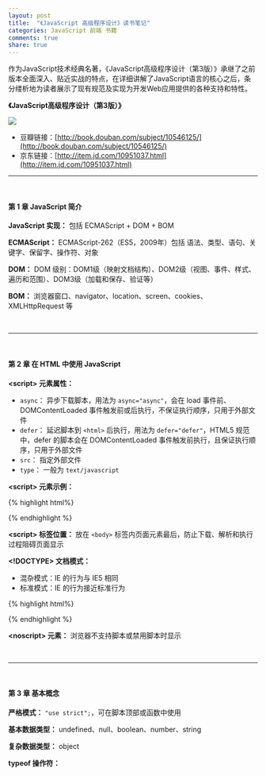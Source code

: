```yaml
---
layout: post
title:  "《JavaScript 高级程序设计》读书笔记"
categories: JavaScript 前端 书籍
comments: true
share: true
---
```


作为JavaScript技术经典名著，《JavaScript高级程序设计（第3版）》承继了之前版本全面深入、贴近实战的特点，在详细讲解了JavaScript语言的核心之后，条分缕析地为读者展示了现有规范及实现为开发Web应用提供的各种支持和特性。

**《JavaScript高级程序设计（第3版）》**

![](http://img3.douban.com/mpic/s8958650.jpg)

- 豆瓣链接：[http://book.douban.com/subject/10546125/](http://book.douban.com/subject/10546125/)
- 京东链接：[http://item.jd.com/10951037.html](http://item.jd.com/10951037.html)

<hr /><br />

#### **第 1 章 JavaScript 简介**

**JavaScript 实现：**  包括 ECMAScript + DOM + BOM

**ECMAScript：**  ECMAScript-262（ES5，2009年）包括 语法、类型、语句、关键字、保留字、操作符、对象

**DOM：**  DOM 级别：DOM1级（映射文档结构）、DOM2级（视图、事件、样式、遍历和范围）、DOM3级（加载和保存、验证等）

**BOM：**  浏览器窗口、navigator、location、screen、cookies、XMLHttpRequest 等

<br />
<hr />
<br />

#### **第 2 章 在 HTML 中使用 JavaScript**

**\<script\> 元素属性：**

- `async`： 异步下载脚本，用法为 `async="async"`，会在 load 事件前、DOMContentLoaded 事件触发前或后执行，不保证执行顺序，只用于外部文件
- `defer`： 延迟脚本到 `<html>` 后执行，用法为 `defer="defer"`，HTML5 规范中，defer 的脚本会在 DOMContentLoaded 事件触发前执行，且保证执行顺序，只用于外部文件
- `src`： 指定外部文件
- `type`： 一般为 `text/javascript`

**\<script\> 元素示例：**

{% highlight html%}
<script type="text/javascript" src="example.js"></script>
{% endhighlight %}

**\<script\> 标签位置：**  放在 `<body>` 标签内页面元素最后，防止下载、解析和执行过程阻碍页面显示

**\<!DOCTYPE\> 文档模式：**

- 混杂模式：IE 的行为与 IE5 相同
- 标准模式：IE 的行为接近标准行为

{% highlight html%}
<!-- HTML 4.01 严格型 -->
<!DOCTYPE HTML PUBLIC "-//W3C//DTD HTML 4.01//EN" "http://www.w3.org/TR/html4/strict.dtd">

<!-- XHTML 1.0 严格型 -->
<!DOCTYPE html PUBLIC
"-//W3C//DTD XHTML 1.0 Strict//EN" "http://www.w3.org/TR/xhtml1/DTD/xhtml1-strict.dtd">

<!-- HTML 5 -->
<!DOCTYPE html>
{% endhighlight %}

**\<noscript\> 元素：**  浏览器不支持脚本或禁用脚本时显示

<br />
<hr />
<br />

#### **第 3 章 基本概念**

**严格模式：**  `"use strict";`，可在脚本顶部或函数中使用

**基本数据类型：**  undefined、null、boolean、number、string

**复杂数据类型：**  object

**typeof 操作符：**
